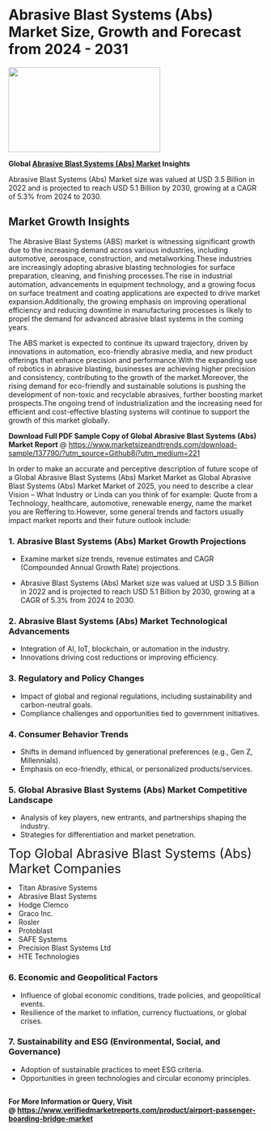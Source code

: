 <H1>Abrasive Blast Systems (Abs) Market Size, Growth and Forecast from 2024 - 2031</H1><img class="aligncenter size-medium wp-image-584254" src="https://thirdeyenews.in/wp-content/uploads/2024/09/Global-Market-Research-300x168.jpeg" alt="" width="300" height="168" /><p><strong>Global&nbsp;<a href="https://www.marketsizeandtrends.com/download-sample/137790/?utm_source=Github8j?utm_medium=221">Abrasive Blast Systems (Abs) Market</a> Insights</strong></p><p>Abrasive Blast Systems (Abs) Market size was valued at USD 3.5 Billion in 2022 and is projected to reach USD 5.1 Billion by 2030, growing at a CAGR of 5.3% from 2024 to 2030.</p><p><h2>Market Growth Insights</h2> <p>The Abrasive Blast Systems (ABS) market is witnessing significant growth due to the increasing demand across various industries, including automotive, aerospace, construction, and metalworking.These industries are increasingly adopting abrasive blasting technologies for surface preparation, cleaning, and finishing processes.The rise in industrial automation, advancements in equipment technology, and a growing focus on surface treatment and coating applications are expected to drive market expansion.Additionally, the growing emphasis on improving operational efficiency and reducing downtime in manufacturing processes is likely to propel the demand for advanced abrasive blast systems in the coming years.</p> <p>The ABS market is expected to continue its upward trajectory, driven by innovations in automation, eco-friendly abrasive media, and new product offerings that enhance precision and performance.With the expanding use of robotics in abrasive blasting, businesses are achieving higher precision and consistency, contributing to the growth of the market.Moreover, the rising demand for eco-friendly and sustainable solutions is pushing the development of non-toxic and recyclable abrasives, further boosting market prospects.The ongoing trend of industrialization and the increasing need for efficient and cost-effective blasting systems will continue to support the growth of this market globally.</p> <p><span class=""><strong>Download Full PDF Sample Copy of Global Abrasive Blast Systems (Abs) Market Report</strong> @ <a href="https://www.marketsizeandtrends.com/download-sample/137790/?utm_source=Github8j?utm_medium=221" target="_blank">https://www.marketsizeandtrends.com/download-sample/137790/?utm_source=Github8j?utm_medium=221</a></span></p><p>In order to make an accurate and perceptive description of future scope of a Global&nbsp;Abrasive Blast Systems (Abs) Market Market as Global&nbsp;Abrasive Blast Systems (Abs) Market Market of 2025, you need to describe a clear Vision &ndash; What Industry or Linda can you think of for example: Quote from a Technology, healthcare, automotive, renewable energy, name the market you are Reffering to.However, some general trends and factors usually impact market reports and their future outlook include:</p><h3>1.&nbsp;<strong>Abrasive Blast Systems (Abs) Market Growth Projections</strong></h3><ul><li>Examine market size trends, revenue estimates and CAGR (Compounded Annual Growth Rate) projections.</li><li><p>Abrasive Blast Systems (Abs) Market size was valued at USD 3.5 Billion in 2022 and is projected to reach USD 5.1 Billion by 2030, growing at a CAGR of 5.3% from 2024 to 2030.</p></li></ul><h3>2.&nbsp;<strong>Abrasive Blast Systems (Abs) Market Technological Advancements</strong></h3><ul><li>Integration of AI, IoT, blockchain, or automation in the industry.</li><li>Innovations driving cost reductions or improving efficiency.</li></ul><h3>3.&nbsp;<strong>Regulatory and Policy Changes</strong></h3><ul><li>Impact of global and regional regulations, including sustainability and carbon-neutral goals.</li><li>Compliance challenges and opportunities tied to government initiatives.</li></ul><h3>4.&nbsp;<strong>Consumer Behavior Trends</strong></h3><ul><li>Shifts in demand influenced by generational preferences (e.g., Gen Z, Millennials).</li><li>Emphasis on eco-friendly, ethical, or personalized products/services.</li></ul><h3>5.&nbsp;<strong>Global Abrasive Blast Systems (Abs) Market Competitive Landscape</strong></h3><ul><li>Analysis of key players, new entrants, and partnerships shaping the industry.</li><li>Strategies for differentiation and market penetration.</li></ul><p data-pm-slice="1 1 []"><span style="color: inherit; font-family: inherit; font-size: 25px;">Top Global Abrasive Blast Systems (Abs) Market Companies</span></p><div class="" data-test-id=""><p><li>Titan Abrasive Systems</li><li> Abrasive Blast Systems</li><li> Hodge Clemco</li><li> Graco Inc.</li><li> Rosler</li><li> Protoblast</li><li> SAFE Systems</li><li> Precision Blast Systems Ltd</li><li> HTE Technologies</li></p></div><h3>6.&nbsp;<strong>Economic and Geopolitical Factors</strong></h3><ul><li>Influence of global economic conditions, trade policies, and geopolitical events.</li><li>Resilience of the market to inflation, currency fluctuations, or global crises.</li></ul><h3>7.&nbsp;<strong>Sustainability and ESG (Environmental, Social, and Governance)</strong></h3><ul><li>Adoption of sustainable practices to meet ESG criteria.</li><li>Opportunities in green technologies and circular economy principles.</li></ul><h2><strong style="font-size: 14px;">For More Information or Query, Visit @&nbsp;</strong><a style="background-color: #ffffff; font-size: 14px;" href="https://www.marketsizeandtrends.com/report/abrasive-blast-systems-abs-market/" target="_blank">https://www.verifiedmarketreports.com/product/airport-passenger-boarding-bridge-market</a></h2>